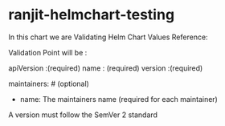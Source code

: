 # ranjit-helmchart-testing
In this chart we are Validating Helm Chart Values 
Reference:


Validation Point will be :

apiVersion :(required)
name : (required)
version :(required)

maintainers: # (optional)
  - name: The maintainers name (required for each maintainer)

A version must follow the SemVer 2 standard

